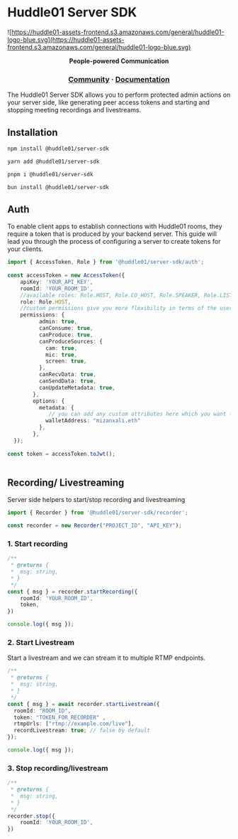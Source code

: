 # Huddle01 Server SDK

![https://huddle01-assets-frontend.s3.amazonaws.com/general/huddle01-logo-blue.svg](https://huddle01-assets-frontend.s3.amazonaws.com/general/huddle01-logo-blue.svg)

<p align="center">
  <strong>People-powered
Communication</strong>
</p>

<h3 align="center">
  <a href="https://discord.com/invite/AZ5TRMMP55">Community</a>
  <span> · </span>
  <a href="https://huddle01.com/docs">Documentation</a>
</h3>

The Huddle01 Server SDK allows you to perform protected admin actions on your server side, like generating peer access tokens and starting and stopping meeting recordings and livestreams.


## Installation

```bash
npm install @huddle01/server-sdk
```
```bash
yarn add @huddle01/server-sdk
```
```bash
pnpm i @huddle01/server-sdk
```
```bash
bun install @huddle01/server-sdk
```

## Auth
To enable client apps to establish connections with Huddle01 rooms, they require a token that is produced by your backend server. This guide will lead you through the process of configuring a server to create tokens for your clients.

```ts
import { AccessToken, Role } from '@huddle01/server-sdk/auth';
 
const accessToken = new AccessToken({
    apiKey: 'YOUR_API_KEY',
    roomId: 'YOUR_ROOM_ID',
    //available roles: Role.HOST, Role.CO_HOST, Role.SPEAKER, Role.LISTENER, Role.GUEST - depending on the privileges you want to give to the user
    role: Role.HOST,
    //custom permissions give you more flexibility in terms of the user privileges than a pre-defined role
    permissions: {
          admin: true,
          canConsume: true,
          canProduce: true,
          canProduceSources: {
            cam: true,
            mic: true,
            screen: true,
          },
          canRecvData: true,
          canSendData: true,
          canUpdateMetadata: true,
        },
        options: {
          metadata: { 
             // you can add any custom attributes here which you want to associate with the user
            walletAddress: "mizanxali.eth"
          },
        },
  });
 
const token = accessToken.toJwt();
 
```

## Recording/ Livestreaming

Server side helpers to start/stop recording and livestreaming

```ts
import { Recorder } from '@huddle01/server-sdk/recorder';

const recorder = new Recorder("PROJECT_ID", "API_KEY");
```

### 1. Start recording 

```ts
/**
 * @returns {
 *  msg: string,
 * }
 */
const { msg } = recorder.startRecording({
	roomId: 'YOUR_ROOM_ID',
	token,
})

console.log({ msg });
```

### 2. Start Livestream

Start a livestream and we can stream it to multiple RTMP endpoints.

```ts
/**
 * @returns {
 *  msg: string,
 * }
 */
const { msg } = await recorder.startLivestream({ 
  roomId: "ROOM_ID",
  token: "TOKEN_FOR_RECORDER" ,
  rtmpUrls: ["rtmp://example.com/live"],
  recordLivestream: true; // false by default
});

console.log({ msg });
```

### 3. Stop recording/livestream

```ts
/**
 * @returns {
 *  msg: string,
 * }
 */
recorder.stop({
	roomId: 'YOUR_ROOM_ID',
})
```